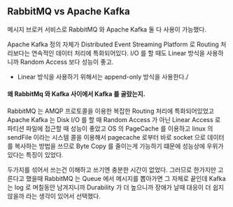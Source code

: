 ## RabbitMQ vs Apache Kafka

메시지 브로커 서비스로 RabbitMQ 와 Apache Kafka 둘 다 사용이 가능했다. 

Apache Kafka 정의 자체가 Distributed Event Streaming Platform 로 Routing 처리보다는 
연속적인 데이터 처리에 특화되어있다. I/O 를 할 때도 Linear 방식을 사용하니까 Random Access 보다
성능이 좋고. 

- Linear 방식을 사용하기 위해서는 append-only 방식을 사용한다./ 

#### 왜 RabbitMq 와 Kafka 사이에서 Kafka 를 골랐는지. 

RabbitMQ 는 AMQP 프로토콜을 이용한 복잡한 Routing 처리에 특화되어있었고 Apache Kafka 는
Disk I/O 를 할 때 Random Access 가 아닌 Linear Access 로 파티션 파일에 접근할 때 성능이 좋았고 
OS 의 PageCache 를 이용하고 linux 의 sendFile 이라는 시스템 콜을 이용해서 pagecache 로부터 바로
socket 으로 데이터를 복사하는 방법을 쓰므로 Byte Copy 를 줄이는게 가능하기  떄문에 성능상에 우위가 있다는
특징이 있었다. 

두가지를 섞어서 쓰는건 이해하고 쓰기엔 충분한 시간이 없었다. 그러므로 한가지만 고른다고 했을때 RabbitMQ 는 
Queue 에서 메시지를 뽑아가면 그 자체로 끝인데 Kafka 는 log 로 며칠동안 남겨지니까 Durability 가 더 높으니까
장애가 날때 대응이 더 쉽지 않을까 라는 생각이 있어서 선택했다. 
 

